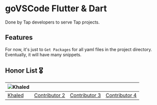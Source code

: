 # goVSCode Flutter & Dart

Done by Tap developers to serve Tap projects.

## Features

For now, it's just to `Get Packages` for all yaml files in the project directory.
Eventually, it will have many snippets.

## Honor List 🎖️

| ![Khaled](https://raw.githubusercontent.com/Tap-Payments/goVSCode/master/images/contributors/hansom_Khaled.png?token=AJYWWRMSAJC2IRCLIMELM4K5KHBDO) |                   |                   |                   |
| --------------------------------------------------------------------------------------------------------------------------------------------------- | ----------------- | ----------------- | ----------------- |
| [Khaled](https://media.giphy.com/media/1TJB4TPjtaEJq/giphy.gif)                                                                                     | [Contributor 2]() | [Contributor 3]() | [Contributor 4]() |
